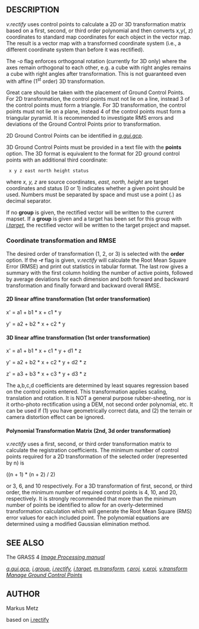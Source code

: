 ## DESCRIPTION

*v.rectify* uses control points to calculate a 2D or 3D transformation
matrix based on a first, second, or third order polynomial and then
converts x,y(, z) coordinates to standard map coordinates for each
object in the vector map. The result is a vector map with a transformed
coordinate system (i.e., a different coordinate system than before it
was rectified).

The *-o* flag enforces orthogonal rotation (currently for 3D only) where
the axes remain orthogonal to each other, e.g. a cube with right angles
remains a cube with right angles after transformation. This is not
guaranteed even with affine (1<sup>st</sup> order) 3D transformation.

Great care should be taken with the placement of Ground Control Points.
For 2D transformation, the control points must not lie on a line,
instead 3 of the control points must form a triangle. For 3D
transformation, the control points must not lie on a plane, instead 4 of
the control points must form a triangular pyramid. It is recommended to
investigate RMS errors and deviations of the Ground Control Points prior
to transformation.

2D Ground Control Points can be identified in
*[g.gui.gcp](g.gui.gcp.md)*.

3D Ground Control Points must be provided in a text file with the
**points** option. The 3D format is equivalent to the format for 2D
ground control points with an additional third coordinate:

```shell
 x y z east north height status
```

where *x, y, z* are source coordinates, *east, north, height* are target
coordinates and status (0 or 1) indicates whether a given point should
be used. Numbers must be separated by space and must use a point (.) as
decimal separator.

If no **group** is given, the rectified vector will be written to the
current mapset. If a **group** is given and a target has been set for
this group with *[i.target](i.target.md)*, the rectified vector will be
written to the target project and mapset.

### Coordinate transformation and RMSE

The desired order of transformation (1, 2, or 3) is selected with the
**order** option. If the **-r** flag is given, *v.rectify* will
calculate the Root Mean Square Error (RMSE) and print out statistics in
tabular format. The last row gives a summary with the first column
holding the number of active points, followed by average deviations for
each dimension and both forward and backward transformation and finally
forward and backward overall RMSE.

#### 2D linear affine transformation (1st order transformation)

x' = a1 + b1 \* x + c1 \* y

y' = a2 + b2 \* x + c2 \* y

#### 3D linear affine transformation (1st order transformation)

x' = a1 + b1 \* x + c1 \* y + d1 \* z

y' = a2 + b2 \* x + c2 \* y + d2 \* z

z' = a3 + b3 \* x + c3 \* y + d3 \* z

The a,b,c,d coefficients are determined by least squares regression
based on the control points entered. This transformation applies
scaling, translation and rotation. It is NOT a general purpose
rubber-sheeting, nor is it ortho-photo rectification using a DEM, not
second order polynomial, etc. It can be used if (1) you have
geometrically correct data, and (2) the terrain or camera distortion
effect can be ignored.

#### Polynomial Transformation Matrix (2nd, 3d order transformation)

*v.rectify* uses a first, second, or third order transformation matrix
to calculate the registration coefficients. The minimum number of
control points required for a 2D transformation of the selected order
(represented by n) is

((n + 1) \* (n + 2) / 2)

or 3, 6, and 10 respectively. For a 3D transformation of first, second,
or third order, the minimum number of required control points is 4, 10,
and 20, respectively. It is strongly recommended that more than the
minimum number of points be identified to allow for an overly-determined
transformation calculation which will generate the Root Mean Square
(RMS) error values for each included point. The polynomial equations are
determined using a modified Gaussian elimination method.

## SEE ALSO

The GRASS 4 *[Image Processing
manual](https://grass.osgeo.org/gdp/imagery/grass4_image_processing.pdf)*

*[g.gui.gcp](g.gui.gcp.md), [i.group](i.group.md),
[i.rectify](i.rectify.md), [i.target](i.target.md),
[m.transform](m.transform.md), [r.proj](r.proj.md), [v.proj](v.proj.md),
[v.transform](v.transform.md)*
*[Manage Ground Control Points](wxGUI.gcp.md)*

## AUTHOR

Markus Metz

based on [i.rectify](i.rectify.md)
